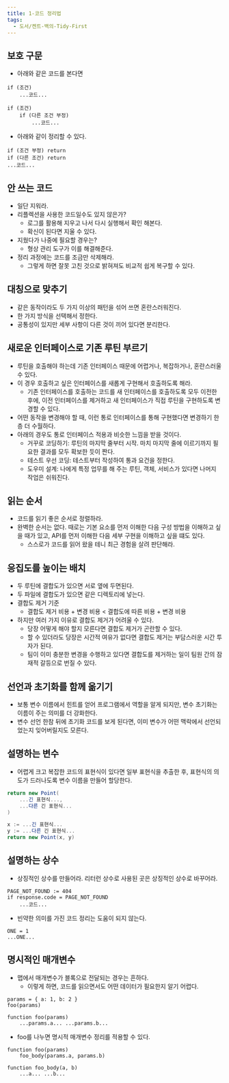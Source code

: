 ```yaml
---
title: 1-코드 정리법
tags:
  - 도서/켄트-백의-Tidy-First
---
```

## 보호 구문

- 아래와 같은 코드를 본다면

```
if (조건)
	...코드...
```

```
if (조건)
	if (다른 조건 부정)
		...코드...
```

- 아래와 같이 정리할 수 있다.

```
if (조건 부정) return
if (다른 조건) return
...코드...
```

## 안 쓰는 코드

- 일단 지워라.
- 리플렉션을 사용한 코드일수도 있지 않은가?
	- 로그를 활용해 지우고 나서 다시 실행해서 확인 해본다.
	- 확신이 된다면 지울 수 있다.
- 지웠다가 나중에 필요할 경우는?
	- 형상 관리 도구가 이를 해결해준다.
- 정리 과정에는 코드를 조금만 삭제해라.
	- 그렇게 하면 잘못 고친 것으로 밝혀져도 비교적 쉽게 복구할 수 있다.

## 대칭으로 맞추기

- 같은 동작이라도 두 가지 이상의 패턴을 섞어 쓰면 혼란스러워진다.
- 한 가지 방식을 선택해서 정한다.
- 공통성이 있지만 세부 사항이 다른 것이 끼어 있다면 분리한다.

## 새로운 인터페이스로 기존 루틴 부르기

- 루틴을 호출해야 하는데 기존 인터페이스 때문에 어렵거나, 복잡하거나, 혼란스러울 수 있다.
- 이 경우 호출하고 싶은 인터페이스를 새롭게 구현해서 호출하도록 해라.
	- 기존 인터페이스를 호출하는 코드를 새 인터페이스를 호출하도록 모두 이전한 후에, 이전 인터페이스를 제거하고 새 인터페이스가 직접 루틴을 구현하도록 변경할 수 있다.
- 어떤 동작을 변경해야 할 때, 이런 통로 인터페이스를 통해 구현했다면 변경하기 한층 더 수월하다.
- 아래의 경우도 통로 인터페이스 적용과 비슷한 느낌을 받을 것이다.
	- 거꾸로 코딩하기: 루틴의 마지막 줄부터 시작. 마치 마지막 줄에 이르기까지 필요한 결과를 모두 확보한 듯이 짠다.
	- 테스트 우선 코딩: 테스트부터 작성하여 통과 요건을 정한다.
	- 도우미 설계: 나에게 특정 업무를 해 주는 루틴, 객체, 서비스가 있다면 나머지 작업은 쉬워진다.

## 읽는 순서

- 코드를 읽기 좋은 순서로 정렬하라.
- 완벽한 순서는 없다. 때로는 기본 요소를 먼저 이해한 다음 구성 방법을 이해하고 싶을 때가 있고, API를 먼저 이해한 다음 세부 구현을 이해하고 싶을 떄도 있다.
	- 스스로가 코드를 읽어 왔을 테니 최근 경험을 살려 판단해라.

## 응집도를 높이는 배치

- 두 루틴에 결합도가 있으면 서로 옆에 두면된다.
- 두 파일에 결합도가 있으면 같은 디렉토리에 넣는다.
- 결합도 제거 기준
	- 결합도 제거 비용 + 변경 비용 < 결합도에 따른 비용 + 변경 비용
- 하지만 여러 가지 이유로 결합도 제거가 어려울 수 있다.
	- 당장 어떻게 해야 할지 모른다면 결합도 제거가 곤란할 수 있다.
	- 할 수 있더라도 당장은 시간적 여유가 없다면 결합도 제거는 부담스러운 시간 투자가 된다.
	- 팀이 이미 충분한 변경을 수행하고 있다면 결합도를 제거하는 일이 팀원 간의 잠재적 갈등으로 번질 수 있다.

## 선언과 초기화를 함께 옮기기

- 보통 변수 이름에서 힌트를 얻어 프로그램에서 역할을 알게 되지만, 변수 초기화는 이름이 주는 의미를 더 강화한다.
- 변수 선언 한참 뒤에 초기화 코드를 보게 된다면, 이미 변수가 어떤 맥락에서 선언되었는지 잊어버릴지도 모른다.

## 설명하는 변수

- 어렵게 크고 복잡한 코드의 표현식이 있다면 일부 표현식을 추출한 후, 표현식의 의도가 드러나도록 변수 이름을 만들어 할당한다.

```C#
return new Point(
	...긴 표현식...,
	...다른 긴 표현식...
)
```

```C#
x := ...긴 표현식...
y := ...다른 긴 표현식...
return new Point(x, y)
```

## 설명하는 상수

- 상징적인 상수를 만들어라. 리터런 상수로 사용된 곳은 상징적인 상수로 바꾸어라.

```
PAGE_NOT_FOUND := 404
if response.code = PAGE_NOT_FOUND
	...코드...
```


- 빈약한 의미를 가진 코드 정리는 도움이 되지 않는다.

```
ONE = 1
...ONE...
```

##  명시적인 매개변수

- 맵에서 매개변수가 블록으로 전달되는 경우는 흔하다.
	- 이렇게 하면, 코드를 읽으면서도 어떤 데이터가 필요한지 알기 어렵다.

```
params = { a: 1, b: 2 }
foo(params)

function foo(params)
	...params.a... ...params.b...
```

- foo를 나누면 명시적 매개변수 정리를 적용할 수 있다.

```
function foo(params)
	foo_body(params.a, params.b)
	
function foo_body(a, b)
	...a... ...b...
```
